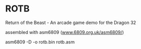# ROTB
Return of the Beast - An arcade game demo for the Dragon 32


assembled with asm6809  (www.6809.org.uk/asm6809/)

asm6809 -D -o rotb.bin rotb.asm
